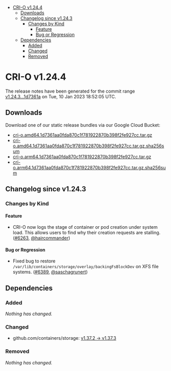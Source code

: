 - [CRI-O v1.24.4](#cri-o-v1244)
  - [Downloads](#downloads)
  - [Changelog since v1.24.3](#changelog-since-v1243)
    - [Changes by Kind](#changes-by-kind)
      - [Feature](#feature)
      - [Bug or Regression](#bug-or-regression)
  - [Dependencies](#dependencies)
    - [Added](#added)
    - [Changed](#changed)
    - [Removed](#removed)

# CRI-O v1.24.4

The release notes have been generated for the commit range
[v1.24.3...1d7361a](https://github.com/cri-o/cri-o/compare/v1.24.3...1d7361aa0fda870c1f781922870b398f2fe927cc) on Tue, 10 Jan 2023 18:52:05 UTC.

## Downloads

Download one of our static release bundles via our Google Cloud Bucket:

- [cri-o.amd64.1d7361aa0fda870c1f781922870b398f2fe927cc.tar.gz](https://storage.googleapis.com/cri-o/artifacts/cri-o.amd64.1d7361aa0fda870c1f781922870b398f2fe927cc.tar.gz)
- [cri-o.amd64.1d7361aa0fda870c1f781922870b398f2fe927cc.tar.gz.sha256sum](https://storage.googleapis.com/cri-o/artifacts/cri-o.amd64.1d7361aa0fda870c1f781922870b398f2fe927cc.tar.gz.sha256sum)
- [cri-o.arm64.1d7361aa0fda870c1f781922870b398f2fe927cc.tar.gz](https://storage.googleapis.com/cri-o/artifacts/cri-o.arm64.1d7361aa0fda870c1f781922870b398f2fe927cc.tar.gz)
- [cri-o.arm64.1d7361aa0fda870c1f781922870b398f2fe927cc.tar.gz.sha256sum](https://storage.googleapis.com/cri-o/artifacts/cri-o.arm64.1d7361aa0fda870c1f781922870b398f2fe927cc.tar.gz.sha256sum)

## Changelog since v1.24.3

### Changes by Kind

#### Feature
 - CRI-O now logs the stage of container or pod creation under system load. This allows users to find why their creation requests are stalling. ([#6263](https://github.com/cri-o/cri-o/pull/6263), [@haircommander](https://github.com/haircommander))

#### Bug or Regression
 - Fixed bug to restore `/var/lib/containers/storage/overlay/backingFsBlockDev` on XFS file systems. ([#6389](https://github.com/cri-o/cri-o/pull/6389), [@saschagrunert](https://github.com/saschagrunert))

## Dependencies

### Added
_Nothing has changed._

### Changed
- github.com/containers/storage: [v1.37.2 → v1.37.3](https://github.com/containers/storage/compare/v1.37.2...v1.37.3)

### Removed
_Nothing has changed._
